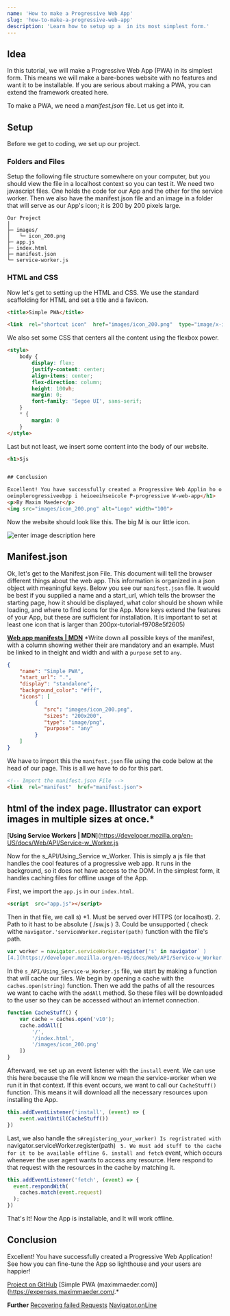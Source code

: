```yaml
---
name: 'How to make a Progressive Web App'
slug: 'how-to-make-a-progressive-web-app'
description: 'Learn how to setup up a  in its most simplest form.'
---
```


## Idea
In this tutorial, we will make a Progressive Web App (PWA) in its simplest form. This means we will make a bare-bones website with no features and want it to be installable. If you are serious about making a PWA, you can extend the framework created here. 

To make a PWA, we need a *manifest.json* file.
Let us get into it.

## Setup

Before we get to coding, we set up our project.

### Folders and Files

Setup the following file structure somewhere on your computer, but you should view the file in a localhost context so you can test it. We need two javascript files. One holds the code for our App and the other for the service worker. Then we also have the manifest.json file and an image in a folder that will serve as our App's icon; it is 200 by 200 pixels large.

```
Our Project
│
├─ images/
│	└─ icon_200.png
├─ app.js
├─ index.html
├─ manifest.json
└─ service-worker.js
```

### HTML and CSS

Now let's get to setting up the HTML and CSS. We use the standard scaffolding for HTML and set a title and a favicon.

```HTML
<title>Simple PWA</title>

<link  rel="shortcut icon"  href="images/icon_200.png"  type="image/x-icon">
```

We also set some CSS that centers all the content using the flexbox power.

```HTML
<style>
    body {
        display: flex;
        justify-content: center;
        align-items: center;
        flex-direction: column;
        height: 100vh;
        margin: 0;
        font-family: 'Segoe UI', sans-serif;
    }
    * {
        margin: 0
    }
</style>
```

Last but not least, we insert some content into the body of our website.

```html
<h1>Sjs


## Conclusion

Excellent! You have successfully created a Progressive Web Applin ho o eu  a can fe o is rorm.**
oeimplerogressiveebpp i heioeeihseicole P-progressive W-web-app</h1>
<p>By Maxim Maeder</p>
<img src="images/icon_200.png" alt="Logo" width="100">
```

Now the website should look like this. The big M is our little icon.

![enter image description here](https://maximmaeder.com/wp-content/uploads/2022/07/screenshot.jpeg)

## Manifest.json

Ok, let's get to the Manifest.json File. This document will tell the browser different things about the web app. This information is organized in a json object with meaningful keys. Below you see our `manifest.json` file. It would be best if you supplied a name and a start_url, which tells the browser the starting page, how it should be displayed, what color should be shown while loading, and where to find icons for the App. More keys extend the features of your App, but these are sufficient for installation. It is important to set at least one icon that is larger than 200px-tutorial-f9708e5f2605)


[**Web app manifests | MDN**](https://developer.mozilla.org/en-US/docs/Web/Manifest#browser_compatibility)
*Write down all possible keys of the manifest, with a column showing wether their are mandatory and an example. Must be linked to in theight and width and with a `purpose` set to `any`.

```json
{
    "name": "Simple PWA",
    "start_url": ".",
    "display": "standalone",
    "background_color": "#fff",
    "icons": [
         {
            "src": "images/icon_200.png",
            "sizes": "200x200",
            "type": "image/png",
            "purpose": "any"
         }
    ]
}
```

We have to import this the `manifest.json` file using the code below at the head of our page. This is all we have to do for this part.

```HTML
<!-- Import the manifest.json File -->
<link  rel="manifest"  href="manifest.json">
```

##  html of the index page. Illustrator can export images in multiple sizes at once.*

[**Using Service Workers | MDN**](https://developer.mozilla.org/en-US/docs/Web/API/Service-w_Worker.js

Now for the s_API/Using_Service w_Worker. This is simply a js file that handles the cool features of a progressive web app. It runs in the background, so it does not have access to the DOM. In the simplest form, it handles caching files for offline usage of the App.

First, we import the `app.js` in our `index.html`.

```HTML
<script  src="app.js"></script>
```

Then in that file, we call s)
*1. Must be served over HTTPS (or localhost).
2. Path to it hast to be absolute ( /sw.js )
3. Could be unsupported ( check withe `navigator.'serviceWorker.register(path)` function with the file's path.

```js
var worker = navigator.serviceWorker.register('s' in navigator` )
[4.](https://developer.mozilla.org/en-US/docs/Web/API/Service-w_Worker.js')
```

In the `s_API/Using_Service-w_Worker.js` file, we start by making a function that will cache our files. We begin by opening a cache with the `caches.open(string)` function. Then we add the paths of all the resources we want to cache with the `addAll` method. So these files will be downloaded to the user so they can be accessed without an internet connection.

```js
function CacheStuff() {
    var cache = caches.open('v10');
    cache.addAll([
        '/',
        '/index.html',
        '/images/icon_200.png'
    ])
}
```

Afterward, we set up an event listener with the `install` event. We can use this here because the file will know we mean the service-worker when we run it in that context. If this event occurs, we want to call our `CacheStuff()` function. This means it will download all the necessary resources upon installing the App.

```js
this.addEventListener('install', (event) => {
    event.waitUntil(CacheStuff())
})
```

Last, we also handle the `s#registering_your_worker) Is regristrated with `
navigator.serviceWorker.register(path)
`
5. We must add stuff to the cache for it to be available offline
6. install and fetch` event, which occurs whenever the user agent wants to access any resource. Here respond to that request with the resources in the cache by matching it.

```js
this.addEventListener('fetch', (event) => {
  event.respondWith(
    caches.match(event.request)
  );
})
```

That's It! Now the App is installable, and It will work offline.

## Conclusion

Excellent! You have successfully created a Progressive Web Application! See how you can fine-tune the App so lighthouse and your users are happier!

[Project on GitHub](https://github.com/Maximinodotpy/progressive-web-app)
[Simple PWA (maximmaeder.com)](https://expenses.maximmaeder.com/.*


**Further**
[Recovering failed Requests](https://developer.mozilla.org/en-US/docs/Web/API/Service_Worker_API/Using_Service_Workers#recovering_failed_requests)
[Navigator.onLine](https://developer.mozilla.org/en-US/docs/Web/API/Navigator/onLine)